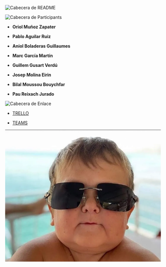 ![Cabecera de README](https://images.cooltext.com/5692643.gif)

![Cabecera de Participants](https://images.cooltext.com/5692645.gif)

- **Oriol Muñoz Zapater**
  
- **Pablo Aguilar Ruiz**
  
- **Aniol Boladeras Guillaumes**

- **Marc García Martín**

- **Guillem Gusart Verdú**

- **Josep Molina Eirin**

- **Bilal Moussou Bouychfar**

- **Pau Reixach Jurado**

![Cabecera de Enlace](https://images.cooltext.com/5692646.gif)

- [TRELLO](https://trello.com/b/D5CjpnCG/easyfitness)

- [TEAMS](https://teams.microsoft.com/l/meetup-join/19%3ameeting_NmQyMTk1YWMtOGZlOC00OTgxLWJkYjQtOTljOTdkOWFiYmRj%40thread.v2/0?context=%7b%22Tid%22%3a%226b514c29-2391-4831-b774-84f35c45bf01%22%2c%22Oid%22%3a%22746b27dc-1f3e-47f7-bbed-37e46eb02e08%22%7d)

![Imagen de Hasbulla](Hasbulla.webp)
